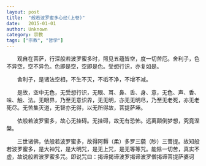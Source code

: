 ```yaml
---
layout: post
title:  "般若波罗蜜多心经(上卷)"
date:   2015-01-01
author: Unknown
category: 宗教
tags: ["宗教", "哲学"]
---
```



　　观自在菩萨，行深般若波罗蜜多时，照见五蕴皆空，度一切苦厄。舍利子，色不异空，空不异色。色即是空，空即是色。受想行识，亦复如是。

　　舍利子，是诸法空相，不生不灭，不垢不净，不增不减。

　　是故，空中无色，无受想行识，无眼、耳、鼻、舌、身、意，无色、声、香、味、触、法。无眼界，乃至无意识界，无无明，亦无无明尽，乃至无老死，亦无老死尽。无苦集灭道，无智亦无得，以无所得故，菩提萨埵。

　　依般若波罗蜜多，故心无挂碍。无挂碍，故无有恐怖。远离颠倒梦想，究竟涅槃。

　　三世诸佛，依般若波罗蜜多，故得阿耨（柔）多罗三藐（眇）三菩提。故知般若波罗蜜多，是大神咒，是大明咒，是无上咒，是无等等咒。能除一切苦，真实不虚，故说般若波罗蜜多咒。即说咒曰：揭谛揭谛波罗揭谛波罗僧揭谛菩提萨婆诃 
